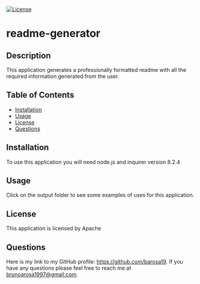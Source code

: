 [![License](https://img.shields.io/badge/License-Apache_2.0-blue.svg)](https://opensource.org/licenses/Apache-2.0)
# readme-generator

## Description
          
This application generates a professionally formatted readme with all the required information generated from the user.  

## Table of Contents

  - [Installation](#installation)
  - [Usage](#usage)
  - [License](#license)
  - [Questions](#questions)

## Installation

To use this application you will need node.js and inquirer version 8.2.4 

## Usage

Click on the output folder to see some examples of uses for this application. 

## License

This application is licensed by Apache

## Questions

Here is my link to my GitHub profile: https://github.com/barosa19. If you have any questions please feel free to reach me at brunoarosa1997@gmail.com.
